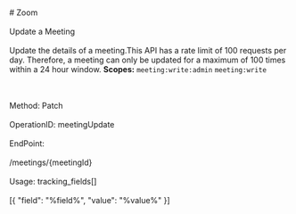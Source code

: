 <br>#     Zoom</br>
<br>Update a Meeting</br>
<br>Update the details of a meeting.This API has a rate limit of 100 requests per day. Therefore, a meeting can only be updated for a maximum of 100 times within a 24 hour window.
**Scopes:** `meeting:write:admin` `meeting:write`
 

</br>
<br>Method: Patch</br>
<br>OperationID: meetingUpdate</br>
<br>EndPoint:</br>
<br>/meetings/{meetingId}</br>
<br>Usage: tracking_fields[]</br>
<br>[{
  "field": "%field%",
  "value": "%value%"
}]</br>
